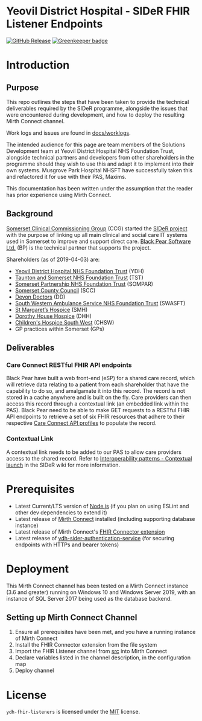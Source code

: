 Yeovil District Hospital - SIDeR FHIR Listener Endpoints
==========================================
[![GitHub Release](https://img.shields.io/github/release/Fdawgs/ydh-fhir-listeners.svg)](https://github.com/Fdawgs/ydh-fhir-listeners/releases/latest/)
[![Greenkeeper badge](https://badges.greenkeeper.io/Fdawgs/ydh-fhir-listeners.svg?token=c6792890095eeb431afa102d2398d34013f34d8b36c9721295b253657abe5aa4&ts=1561455743067)](https://greenkeeper.io/)


# Introduction

## Purpose
This repo outlines the steps that have been taken to provide the technical deliverables required by the SIDeR programme, alongside the issues that were encountered during development, and how to deploy the resulting Mirth Connect channel.

Work logs and issues are found in [docs/worklogs](https://github.com/Fdawgs/ydh-fhir-listeners/tree/master/docs/worklogs).

The intended audience for this page are team members of the Solutions Development team at Yeovil District Hospital NHS Foundation Trust, alongside technical partners and developers from other shareholders in the programme should they wish to use this and adapt it to implement into their own systems. Musgrove Park Hospital NHSFT have successfully taken this and refactored it for use with their PAS, Maxims.

This documentation has been written under the assumption that the reader has prior experience using Mirth Connect.

## Background
[Somerset Clinical Commissioning Group](https://www.somersetccg.nhs.uk/#) (CCG) started the [SIDeR project](https://www.somersetccg.nhs.uk/your-health/sharing-your-information/sider/) with the purpose of linking up all main clinical and social care IT systems used in Somerset to improve and support direct care. [Black Pear Software Ltd.](https://www.blackpear.com/) (BP) is the technical partner that supports the project.

Shareholders (as of 2019-04-03) are:
- [Yeovil District Hospital NHS Foundation Trust](https://yeovilhospital.co.uk/) (YDH)
- [Taunton and Somerset NHS Foundation Trust](https://www.tsft.nhs.uk/) (TST)
- [Somerset Partnership NHS Foundation Trust](http://www.sompar.nhs.uk/) (SOMPAR)
- [Somerset County Council](http://www.somerset.gov.uk/) (SCC)
- [Devon Doctors](https://www.devondoctors.co.uk/) (DD)
- [South Western Ambulance Service NHS Foundation Trust](https://www.swast.nhs.uk/) (SWASFT)
- [St Margaret’s Hospice](https://www.somerset-hospice.org.uk/) (SMH)
- [Dorothy House Hospice](https://www.dorothyhouse.org.uk/) (DHH)
- [Children's Hospice South West](https://www.chsw.org.uk/) (CHSW)
- GP practices within Somerset (GPs)


## Deliverables

###  Care Connect RESTful FHIR API endpoints
Black Pear have built a web front-end (eSP) for a shared care record, which will retrieve data relating to a patient from each shareholder that have the capability to do so, and amalgamate it into this record. The record is not stored in a cache anywhere and is built on the fly.
Care providers can then access this record through a contextual link (an embedded link within the PAS).
Black Pear need to be able to make GET requests to a RESTful FHIR API endpoints to retrieve a set of six FHIR resources that adhere to their respective [Care Connect API profiles](https://nhsconnect.github.io/CareConnectAPI/) to populate the record.

###  Contextual Link
A contextual link needs to be added to our PAS to allow care providers access to the shared record. Refer to [Interoperability patterns - Contextual launch](https://github.com/Somerset-SIDeR-Programme/SIDeR-interop-patterns/wiki/contextual-launch) in the SIDeR wiki for more information.

# Prerequisites
- Latest Current/LTS version of [Node.js](https://nodejs.org/en/) (if you plan on using ESLint and other dev dependencies to extend it)
- Latest release of [Mirth Connect](https://github.com/nextgenhealthcare/connect) installed (including supporting database instance)
- Latest release of Mirth Connect's [FHIR Connector extension](https://ng.nextgen.com/l/488571/2018-03-16/6w3yr)
- Latest release of [ydh-sider-authentication-service](https://github.com/Fdawgs/ydh-sider-authentication-service) (for securing endpoints with HTTPs and bearer tokens)

# Deployment
This Mirth Connect channel has been tested on a Mirth Connect instance (3.6 and greater) running on Windows 10 and Windows Server 2019, with an instance of SQL Server 2017 being used as the database backend.

## Setting up Mirth Connect Channel
1. Ensure all prerequisites have been met, and you have a running instance of Mirth Connect
2. Install the FHIR Connector extension from the file system
3. Import the FHIR Listener channel from [src](https://github.com/Fdawgs/ydh-fhir-listeners/tree/master/src) into Mirth Connect
4. Declare variables listed in the channel description, in the configuration map
5. Deploy channel


# License
`ydh-fhir-listeners` is licensed under the [MIT](https://github.com/Fdawgs/ydh-fhir-listeners/blob/master/LICENSE) license.
